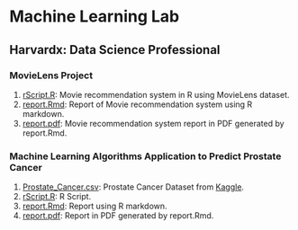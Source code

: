 # Machine Learning Lab

## Harvardx: Data Science Professional

### MovieLens Project
1. [rScript.R](movielens/rScript.R): Movie recommendation system in R using MovieLens dataset.
2. [report.Rmd](movielens/report.Rmd): Report of Movie recommendation system using R markdown.
3. [report.pdf](movielens/report.pdf): Movie recommendation system report in PDF generated by report.Rmd.

### Machine Learning Algorithms Application to Predict Prostate Cancer
1. [Prostate_Cancer.csv](prostateCancer/Prostate_Cancer.csv): Prostate Cancer Dataset from [Kaggle](https://kaggle.com).
2. [rScript.R](movielens/rScript.R): R Script.
3. [report.Rmd](movielens/report.Rmd): Report using R markdown.
4. [report.pdf](movielens/report.pdf): Report in PDF generated by report.Rmd.


